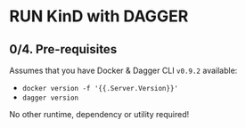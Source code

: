 # RUN KinD with DAGGER
## 0/4. Pre-requisites

Assumes that you have Docker & Dagger CLI `v0.9.2` available:
- `docker version -f '{{.Server.Version}}'`
- `dagger version`

No other runtime, dependency or utility required!
